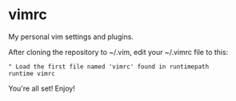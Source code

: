 # vimrc
My personal vim settings and plugins.

After cloning the repository to ~/.vim, edit your ~/.vimrc file to this:

```
" Load the first file named 'vimrc' found in runtimepath
runtime vimrc
```

You're all set! Enjoy!
